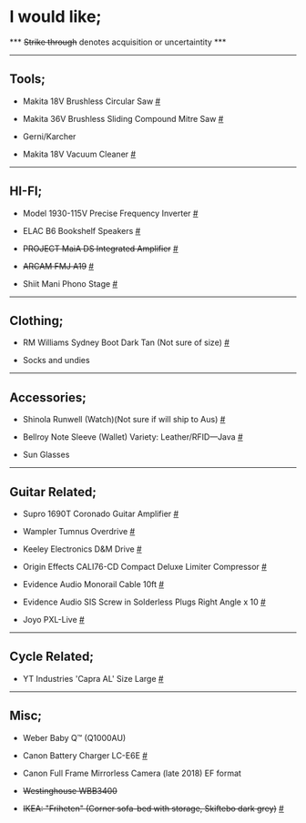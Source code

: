 

# I would like;

*** ~~Strike through~~ denotes acquisition or uncertaintity ***

---

## Tools;

- Makita 18V Brushless Circular Saw [#](https://www.totaltools.com.au/power-tools/cordless-tools/circular-saws/98920-makita-18v-brushless-165mm-circular-saw-dhs680z)

- Makita 36V Brushless Sliding Compound Mitre Saw [#](https://www.totaltools.com.au/brands/makita/18vx2-brushless-sliding-compound-mitre-saw-skin-with-bonus)

- Gerni/Karcher

- Makita 18V Vacuum Cleaner [#](https://www.totaltools.com.au/114518-makita-18v-650ml-vacuum-cleaner-bare-dcl181fzwx)

---

## HI-FI;

- Model 1930-115V Precise Frequency Inverter [#](http://www.kensclockclinic.com/products/1930-115v/)

- ELAC B6 Bookshelf Speakers [#](https://www.apollohifi.com.au/elac-debut-b6-bookshelf-speaker.html)

- ~~PROJECT MaiA DS Integrated Amplifier~~ [#](https://www.apollohifi.com.au/audio/stereo-amplifiers-receivers/project-maia-ds-integrated-stereo-amplifier.html)

- ~~ARCAM FMJ A19~~ [#](https://www.apollohifi.com.au/audio/stereo-amplifiers-receivers/arcam-fmj-a19-stereo-amplifier.html)

- Shiit Mani Phono Stage [#](https://addictedtoaudio.com.au/products/schiit-audio-mani-phono-stage)

---

## Clothing;

- RM Williams Sydney Boot Dark Tan (Not sure of size) [#](http://www.rmwilliams.com.au/sydney-boot/B544Y_13FGCW06.html?lang=en_AU#lang=en_AU&start=1)

- Socks and undies

---

## Accessories;

- Shinola Runwell (Watch)(Not sure if will ship to Aus) [#](https://www.shinola.com/mens/watches/all/the-runwell/therunwell47-leather-band-watch-s038.html)

- Bellroy Note Sleeve (Wallet) Variety: Leather/RFID—Java [#](https://bellroy.com/products/note-sleeve-wallet/leather_rfid/java#image-6)

- Sun Glasses

---

## Guitar Related;

- Supro 1690T Coronado Guitar Amplifier [#](https://www.pedalempire.com.au/products/1690t-coronado)

- Wampler Tumnus Overdrive [#](https://www.pedalempire.com.au/products/tumnus-mythical-overdrive)

- Keeley Electronics D&M Drive [#](https://www.pedalempire.com.au/products/keeley-electronics-d-m-drive-pre-order)

- Origin Effects CALI76-CD Compact Deluxe Limiter Compressor [#](https://www.pedalempire.com.au/products/cali76-cd-compact-series-limiter-compressor)

- Evidence Audio Monorail Cable 10ft [#](https://www.pedalempire.com.au/collections/cables/products/evidence-audio-monorail-cable-to-suit-sis-plugs)

- Evidence Audio SIS Screw in Solderless Plugs Right Angle x 10 [#](https://www.pedalempire.com.au/collections/cables/products/evidence-audio-sis-screw-in-solderless-1-4-plugs?variant=32621355594)

- Joyo PXL-Live [#](https://www.artistguitars.com.au/buy/joyo-pxl-live-multiple-efx-loop-pedal-system-with/12454)

---

## Cycle Related;

- YT Industries 'Capra AL' Size Large [#](https://au.yt-industries.com/detail/index/sArticle/1309/sCategory/342)

---

## Misc;

- Weber Baby Q™ (Q1000AU)

- Canon Battery Charger LC-E6E [#](https://store.canon.com.au/battery-charger-lc-e6e.html)

- Canon Full Frame Mirrorless Camera (late 2018) EF format

- ~~Westinghouse WBB3400~~

- ~~IKEA: "Friheten" (Corner sofa-bed with storage, Skiftebo dark grey)~~ [#](http://www.ikea.com/au/en/catalog/products/S09216703/#/S09216755)


